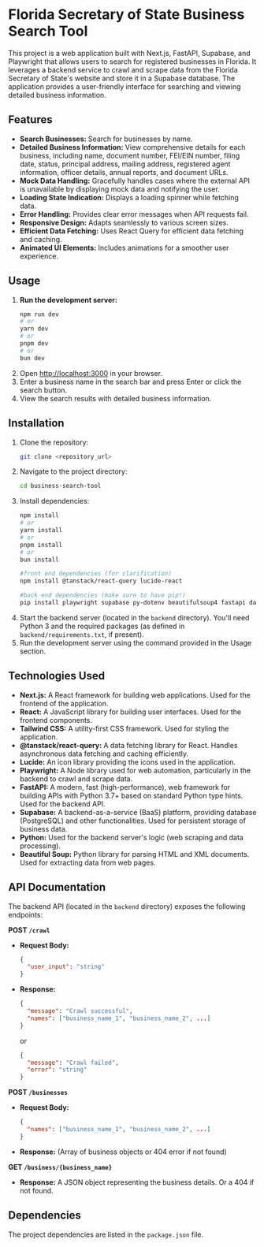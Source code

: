 # Florida Secretary of State Business Search Tool

This project is a web application built with Next.js, FastAPI, Supabase, and Playwright that allows users to search for registered businesses in Florida.  It leverages a backend service to crawl and scrape data from the Florida Secretary of State's website and store it in a Supabase database. The application provides a user-friendly interface for searching and viewing detailed business information.

## Features

* **Search Businesses:** Search for businesses by name.
* **Detailed Business Information:** View comprehensive details for each business, including name, document number, FEI/EIN number, filing date, status, principal address, mailing address, registered agent information, officer details, annual reports, and document URLs.
* **Mock Data Handling:** Gracefully handles cases where the external API is unavailable by displaying mock data and notifying the user.
* **Loading State Indication:** Displays a loading spinner while fetching data.
* **Error Handling:** Provides clear error messages when API requests fail.
* **Responsive Design:** Adapts seamlessly to various screen sizes.
* **Efficient Data Fetching:** Uses React Query for efficient data fetching and caching.
* **Animated UI Elements:**  Includes animations for a smoother user experience.

## Usage

1.  **Run the development server:**
    ```bash
    npm run dev
    # or
    yarn dev
    # or
    pnpm dev
    # or
    bun dev
    ```
2.  Open [http://localhost:3000](http://localhost:3000) in your browser.
3.  Enter a business name in the search bar and press Enter or click the search button.
4.  View the search results with detailed business information.

## Installation

1.  Clone the repository:
    ```bash
    git clone <repository_url>
    ```
2.  Navigate to the project directory:
    ```bash
    cd business-search-tool
    ```
3.  Install dependencies:
    ```bash
    npm install
    # or
    yarn install
    # or
    pnpm install
    # or
    bun install

    #front end dependencies (for clarification)
    npm install @tanstack/react-query lucide-react

    #back end dependencies (make sure to have pip!)
    pip install playwright supabase py-dotenv beautifulsoup4 fastapi databases pydantic
    ```
4.  Start the backend server (located in the `backend` directory). You'll need Python 3 and the required packages (as defined in `backend/requirements.txt`, if present).
5.  Run the development server using the command provided in the Usage section.

## Technologies Used

* **Next.js:** A React framework for building web applications. Used for the frontend of the application.
* **React:** A JavaScript library for building user interfaces. Used for the frontend components.
* **Tailwind CSS:** A utility-first CSS framework. Used for styling the application.
* **@tanstack/react-query:**  A data fetching library for React.  Handles asynchronous data fetching and caching efficiently.
* **Lucide:**  An icon library providing the icons used in the application.
* **Playwright:**  A Node library used for web automation, particularly in the backend to crawl and scrape data.
* **FastAPI:** A modern, fast (high-performance), web framework for building APIs with Python 3.7+ based on standard Python type hints.  Used for the backend API.
* **Supabase:** A backend-as-a-service (BaaS) platform, providing database (PostgreSQL) and other functionalities. Used for persistent storage of business data.
* **Python:** Used for the backend server's logic (web scraping and data processing).
* **Beautiful Soup:** Python library for parsing HTML and XML documents. Used for extracting data from web pages.


## API Documentation

The backend API (located in the `backend` directory) exposes the following endpoints:


**POST `/crawl`**

*   **Request Body:**
    ```json
    {
      "user_input": "string"
    }
    ```
*   **Response:**
    ```json
    {
      "message": "Crawl successful",
      "names": ["business_name_1", "business_name_2", ...]
    }
    ```
    or
    ```json
    {
      "message": "Crawl failed",
      "error": "string"
    }
    ```

**POST `/businesses`**

*   **Request Body:**
    ```json
    {
      "names": ["business_name_1", "business_name_2", ...]
    }
    ```
*   **Response:** (Array of business objects or 404 error if not found)


**GET `/business/{business_name}`**

*   **Response:** A JSON object representing the business details.  Or a 404 if not found.


## Dependencies

The project dependencies are listed in the `package.json` file.
